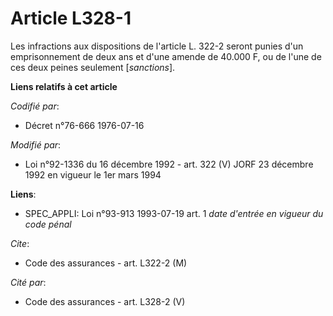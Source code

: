 # Article L328-1

Les infractions aux dispositions de l'article L. 322-2 seront punies d'un emprisonnement de deux ans et d'une amende de
40.000 F, ou de l'une de ces deux peines seulement [*sanctions*].

**Liens relatifs à cet article**

_Codifié par_:

  - Décret n°76-666 1976-07-16

_Modifié par_:

  - Loi n°92-1336 du 16 décembre 1992 - art. 322 (V) JORF 23 décembre 1992 en vigueur le 1er mars 1994

**Liens**:

  - SPEC_APPLI: Loi n°93-913 1993-07-19 art. 1 *date d'entrée en vigueur du code pénal*

_Cite_:

  - Code des assurances - art. L322-2 (M)

_Cité par_:

  - Code des assurances - art. L328-2 (V)
